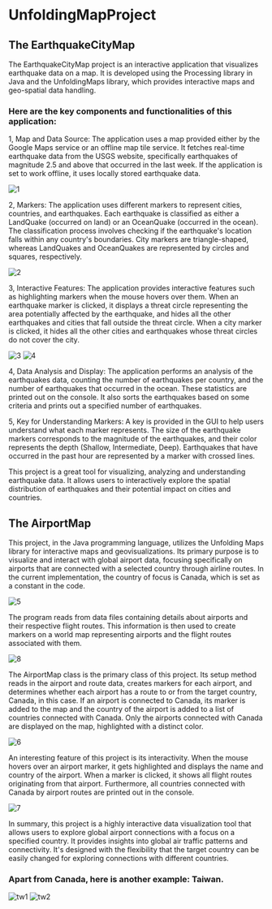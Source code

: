# UnfoldingMapProject

## The EarthquakeCityMap

The EarthquakeCityMap project is an interactive application that visualizes earthquake data on a map. It is developed using the Processing library in Java and the UnfoldingMaps library, which provides interactive maps and geo-spatial data handling.

### Here are the key components and functionalities of this application:

1, Map and Data Source: The application uses a map provided either by the Google Maps service or an offline map tile service. It fetches real-time earthquake data from the USGS website, specifically earthquakes of magnitude 2.5 and above that occurred in the last week. If the application is set to work offline, it uses locally stored earthquake data.

![1](https://github.com/Lenore8963/UnfoldingMapProject/assets/118407314/e4aab225-4cde-425d-aada-6729baa54cf9)

2, Markers: The application uses different markers to represent cities, countries, and earthquakes. Each earthquake is classified as either a LandQuake (occurred on land) or an OceanQuake (occurred in the ocean). The classification process involves checking if the earthquake's location falls within any country's boundaries. City markers are triangle-shaped, whereas LandQuakes and OceanQuakes are represented by circles and squares, respectively.

![2](https://github.com/Lenore8963/UnfoldingMapProject/assets/118407314/c758b783-f8a6-48d9-85cc-58f663cc89b4)

3, Interactive Features: The application provides interactive features such as highlighting markers when the mouse hovers over them. When an earthquake marker is clicked, it displays a threat circle representing the area potentially affected by the earthquake, and hides all the other earthquakes and cities that fall outside the threat circle. When a city marker is clicked, it hides all the other cities and earthquakes whose threat circles do not cover the city.

![3](https://github.com/Lenore8963/UnfoldingMapProject/assets/118407314/18e4a947-1b8c-4a56-9db5-69d1fe3e2fa9)
![4](https://github.com/Lenore8963/UnfoldingMapProject/assets/118407314/64359701-47b4-48b6-9607-ce7415415427)

4, Data Analysis and Display: The application performs an analysis of the earthquakes data, counting the number of earthquakes per country, and the number of earthquakes that occurred in the ocean. These statistics are printed out on the console. It also sorts the earthquakes based on some criteria and prints out a specified number of earthquakes.

5, Key for Understanding Markers: A key is provided in the GUI to help users understand what each marker represents. The size of the earthquake markers corresponds to the magnitude of the earthquakes, and their color represents the depth (Shallow, Intermediate, Deep). Earthquakes that have occurred in the past hour are represented by a marker with crossed lines.

This project is a great tool for visualizing, analyzing and understanding earthquake data. It allows users to interactively explore the spatial distribution of earthquakes and their potential impact on cities and countries.

## The AirportMap 

This project, in the Java programming language, utilizes the Unfolding Maps library for interactive maps and geovisualizations. Its primary purpose is to visualize and interact with global airport data, focusing specifically on airports that are connected with a selected country through airline routes. In the current implementation, the country of focus is Canada, which is set as a constant in the code.

![5](https://github.com/Lenore8963/UnfoldingMapProject/assets/118407314/ae55bbab-0a67-4fc7-9d4f-442a9e2c370c)

The program reads from data files containing details about airports and their respective flight routes. This information is then used to create markers on a world map representing airports and the flight routes associated with them.

![8](https://github.com/Lenore8963/UnfoldingMapProject/assets/118407314/4c45c7fd-e331-4f48-aaef-b5884c012143)

The AirportMap class is the primary class of this project. Its setup method reads in the airport and route data, creates markers for each airport, and determines whether each airport has a route to or from the target country, Canada, in this case. If an airport is connected to Canada, its marker is added to the map and the country of the airport is added to a list of countries connected with Canada. Only the airports connected with Canada are displayed on the map, highlighted with a distinct color.

![6](https://github.com/Lenore8963/UnfoldingMapProject/assets/118407314/eaf7b098-826e-4dd2-a375-7535ea61a03b)

An interesting feature of this project is its interactivity. When the mouse hovers over an airport marker, it gets highlighted and displays the name and country of the airport. When a marker is clicked, it shows all flight routes originating from that airport. Furthermore, all countries connected with Canada by airport routes are printed out in the console.

![7](https://github.com/Lenore8963/UnfoldingMapProject/assets/118407314/07758020-0773-49fd-b80a-5a222bd71c1a)

In summary, this project is a highly interactive data visualization tool that allows users to explore global airport connections with a focus on a specified country. It provides insights into global air traffic patterns and connectivity. It's designed with the flexibility that the target country can be easily changed for exploring connections with different countries.

### Apart from Canada, here is another example: Taiwan.

![tw1](https://github.com/Lenore8963/UnfoldingMapProject/assets/118407314/f6fc3b56-8b34-44c9-abd1-1d59d04166ec)
![tw2](https://github.com/Lenore8963/UnfoldingMapProject/assets/118407314/00021e87-05f2-496c-acea-9eb58d5b1ae8)
